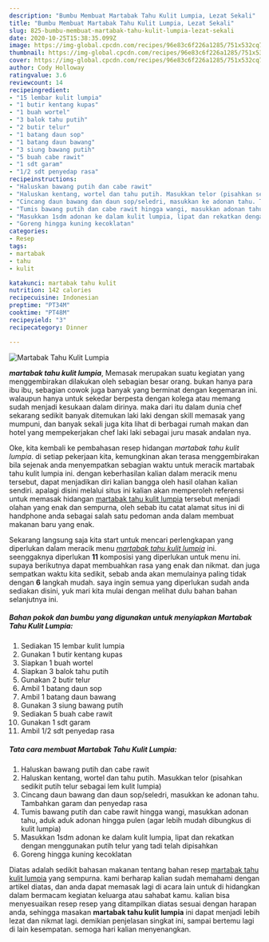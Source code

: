 ```yaml
---
description: "Bumbu Membuat Martabak Tahu Kulit Lumpia, Lezat Sekali"
title: "Bumbu Membuat Martabak Tahu Kulit Lumpia, Lezat Sekali"
slug: 825-bumbu-membuat-martabak-tahu-kulit-lumpia-lezat-sekali
date: 2020-10-25T15:38:35.099Z
image: https://img-global.cpcdn.com/recipes/96e83c6f226a1285/751x532cq70/martabak-tahu-kulit-lumpia-foto-resep-utama.jpg
thumbnail: https://img-global.cpcdn.com/recipes/96e83c6f226a1285/751x532cq70/martabak-tahu-kulit-lumpia-foto-resep-utama.jpg
cover: https://img-global.cpcdn.com/recipes/96e83c6f226a1285/751x532cq70/martabak-tahu-kulit-lumpia-foto-resep-utama.jpg
author: Cody Holloway
ratingvalue: 3.6
reviewcount: 14
recipeingredient:
- "15 lembar kulit lumpia"
- "1 butir kentang kupas"
- "1 buah wortel"
- "3 balok tahu putih"
- "2 butir telur"
- "1 batang daun sop"
- "1 batang daun bawang"
- "3 siung bawang putih"
- "5 buah cabe rawit"
- "1 sdt garam"
- "1/2 sdt penyedap rasa"
recipeinstructions:
- "Haluskan bawang putih dan cabe rawit"
- "Haluskan kentang, wortel dan tahu putih. Masukkan telor (pisahkan sedikit putih telur sebagai lem kulit lumpia)"
- "Cincang daun bawang dan daun sop/seledri, masukkan ke adonan tahu. Tambahkan garam dan penyedap rasa"
- "Tumis bawang putih dan cabe rawit hingga wangi, masukkan adonan tahu, aduk aduk adonan hingga pulen (agar lebih mudah dibungkus di kulit lumpia)"
- "Masukkan 1sdm adonan ke dalam kulit lumpia, lipat dan rekatkan dengan menggunakan putih telur yang tadi telah dipisahkan"
- "Goreng hingga kuning kecoklatan"
categories:
- Resep
tags:
- martabak
- tahu
- kulit

katakunci: martabak tahu kulit 
nutrition: 142 calories
recipecuisine: Indonesian
preptime: "PT34M"
cooktime: "PT48M"
recipeyield: "3"
recipecategory: Dinner

---
```



![Martabak Tahu Kulit Lumpia](https://img-global.cpcdn.com/recipes/96e83c6f226a1285/751x532cq70/martabak-tahu-kulit-lumpia-foto-resep-utama.jpg)

<b><i>martabak tahu kulit lumpia</i></b>, Memasak merupakan suatu kegiatan yang menggembirakan dilakukan oleh sebagian besar orang. bukan hanya para ibu ibu, sebagian cowok juga banyak yang berminat dengan kegemaran ini. walaupun hanya untuk sekedar berpesta dengan kolega atau memang sudah menjadi kesukaan dalam dirinya. maka dari itu dalam dunia chef sekarang sedikit banyak ditemukan laki laki dengan skill memasak yang mumpuni, dan banyak sekali juga kita lihat di berbagai rumah makan dan hotel yang mempekerjakan chef laki laki sebagai juru masak andalan nya.

Oke, kita kembali ke pembahasan resep hidangan <i>martabak tahu kulit lumpia</i>. di setiap pekerjaan kita, kemungkinan akan terasa menggembirakan bila sejenak anda menyempatkan sebagian waktu untuk meracik martabak tahu kulit lumpia ini. dengan keberhasilan kalian dalam meracik menu tersebut, dapat menjadikan diri kalian bangga oleh hasil olahan kalian sendiri. apalagi disini melalui situs ini kalian akan memperoleh referensi untuk memasak hidangan <u>martabak tahu kulit lumpia</u> tersebut menjadi olahan yang enak dan sempurna, oleh sebab itu catat alamat situs ini di handphone anda sebagai salah satu pedoman anda dalam membuat makanan baru yang enak.




Sekarang langsung saja kita start untuk mencari perlengkapan yang diperlukan dalam meracik menu <u><i>martabak tahu kulit lumpia</i></u> ini. seenggaknya diperlukan <b>11</b> komposisi yang diperlukan untuk menu ini. supaya berikutnya dapat membuahkan rasa yang enak dan nikmat. dan juga sempatkan waktu kita sedikit, sebab anda akan memulainya paling tidak dengan <b>6</b> langkah mudah. saya ingin semua yang diperlukan sudah anda sediakan disini, yuk mari kita mulai dengan melihat dulu bahan bahan selanjutnya ini.

<!--inarticleads1-->

##### Bahan pokok dan bumbu yang digunakan untuk menyiapkan Martabak Tahu Kulit Lumpia:

1. Sediakan 15 lembar kulit lumpia
1. Gunakan 1 butir kentang kupas
1. Siapkan 1 buah wortel
1. Siapkan 3 balok tahu putih
1. Gunakan 2 butir telur
1. Ambil 1 batang daun sop
1. Ambil 1 batang daun bawang
1. Gunakan 3 siung bawang putih
1. Sediakan 5 buah cabe rawit
1. Gunakan 1 sdt garam
1. Ambil 1/2 sdt penyedap rasa




<!--inarticleads2-->

##### Tata cara membuat Martabak Tahu Kulit Lumpia:

1. Haluskan bawang putih dan cabe rawit
1. Haluskan kentang, wortel dan tahu putih. Masukkan telor (pisahkan sedikit putih telur sebagai lem kulit lumpia)
1. Cincang daun bawang dan daun sop/seledri, masukkan ke adonan tahu. Tambahkan garam dan penyedap rasa
1. Tumis bawang putih dan cabe rawit hingga wangi, masukkan adonan tahu, aduk aduk adonan hingga pulen (agar lebih mudah dibungkus di kulit lumpia)
1. Masukkan 1sdm adonan ke dalam kulit lumpia, lipat dan rekatkan dengan menggunakan putih telur yang tadi telah dipisahkan
1. Goreng hingga kuning kecoklatan




Diatas adalah sedikit bahasan makanan tentang bahan resep <u>martabak tahu kulit lumpia</u> yang sempurna. kami berharap kalian sudah memahami dengan artikel diatas, dan anda dapat memasak lagi di acara lain untuk di hidangkan dalam bermacam kegiatan keluarga atau sahabat kamu. kalian bisa menyesuaikan resep resep yang ditampilkan diatas sesuai dengan harapan anda, sehingga masakan <b>martabak tahu kulit lumpia</b> ini dapat menjadi lebih lezat dan nikmat lagi. demikian penjelasan singkat ini, sampai bertemu lagi di lain kesempatan. semoga hari kalian menyenangkan.
